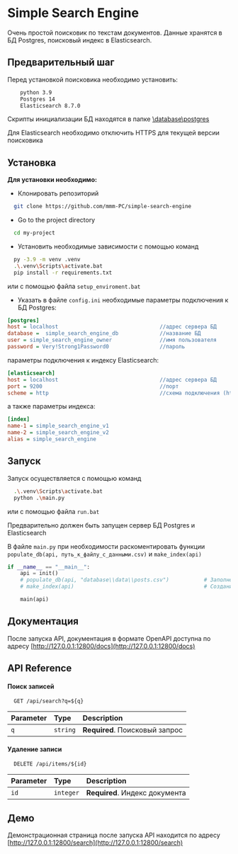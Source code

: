 
# Simple Search Engine

Очень простой поисковик по текстам документов. Данные хранятся в БД Postgres, поисковый индекс в Elasticsearch.

## Предварительный шаг

Перед установкой поисковика необходимо установить:

```diff
    python 3.9
    Postgres 14
    Elasticsearch 8.7.0
```

Скрипты инициализации БД находятся в папке [\database\postgres](https://github.com/mmm-PC/simple-search-engine/tree/master/database/postgres)

Для Elasticsearch необходимо отключить HTTPS для текущей версии поисковика
## Установка

____Для установки необходимо:____

- Клонировать репозиторий

```bash
  git clone https://github.com/mmm-PC/simple-search-engine
```

- Go to the project directory

```bash
  cd my-project
```

- Установить необходимые зависимости с помощью команд

```bash
  py -3.9 -m venv .venv
  .\.venv\Scripts\activate.bat
  pip install -r requirements.txt
```
или с помощью файла `setup_enviroment.bat`

- Указать в файле `config.ini` необходимые параметры подключения к БД Postgres:
```ini
[postgres]
host = localhost                                //адрес сервера БД
database =  simple_search_engine_db             //название БД
user = simple_search_engine_owner               //имя пользователя
password = Very!Strong1Password0                //пароль
```
параметры подключения к индексу Elasticsearch:
```ini
[elasticsearch]
host = localhost                                //адрес сервера БД
port = 9200                                     //порт         
scheme = http                                   //схема подключения (http/https)
```
а также параметры индекса:
```ini
[index]
name-1 = simple_search_engine_v1
name-2 = simple_search_engine_v2
alias = simple_search_engine
```
## Запуск

Запуск осуществляется с помощью команд
```bash
  .\.venv\Scripts\activate.bat
  python .\main.py
```
или с помощью файла `run.bat`

Предварительно должен быть запущен сервер БД Postgres и Elasticsearch

В файле `main.py` при необходимости раскоментировать функции `populate_db(api, путь_к_файлу_с_данными.csv)` и `make_index(api)`
```python
if __name__ == "__main__":
    api = init()                
    # populate_db(api, "database\\data\\posts.csv")           # Заполнение БД
    # make_index(api)                                         # Создание индекса Elasticsearch

    main(api)
```

## Документация

После запуска API, документация в формате OpenAPI доступна по адресу [http://127.0.0.1:12800/docs](http://127.0.0.1:12800/docs)


## API Reference

#### Поиск записей

```http
  GET /api/search?q=${q}
```

| Parameter | Type     | Description                |
| :-------- | :------- | :------------------------- |
| `q` | `string` | **Required**. Поисковый запрос |

#### Удаление записи

```http
  DELETE /api/items/${id}
```

| Parameter | Type     | Description                       |
| :-------- | :------- | :-------------------------------- |
| `id`      | `integer` | **Required**. Индекс документа |


## Демо

Демонстрационная страница после запуска API находится по адресу [http://127.0.0.1:12800/search](http://127.0.0.1:12800/search)
